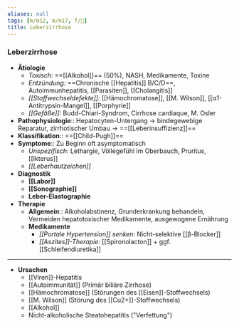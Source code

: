 ```yaml
---
aliases: null
tags: [m/m12, m/m17, f/💩]
title: Leberzirrhose
---
```

### Leberzirrhose 
- **Ätiologie**
	- *Toxisch:* ==[[Alkohol]]== (50%), NASH, Medikamente, Toxine
	- *Entzündung:* ==Chronische [[Hepatitis]] B/C/D==, Autoimmunhepatitis, [[Parasiten]], [[Cholangitis]]
	- *[[Stoffwechseldefekte]]:* [[Hämochromatose]], [[M. Wilson]], [[α1-Antitrypsin-Mangel]], [[Porphyrie]]
	- *[[Gefäße]]:* Budd-Chiari-Syndrom, Cirrhose cardiaque, M. Osler
- **Pathophysiologie**:: Hepatocyten-Untergang → bindegewebige Reparatur, zirrhotischer Umbau → ==[[Leberinsuffizienz]]==
- **Klassifikation**:: ==[[Child-Pugh]]==
- **Symptome**:: Zu Beginn oft asymptomatisch
	- *Unspezifisch:* Lethargie, Völlegefühl im Oberbauch, Pruritus, [[Ikterus]]
	- *[[Leberhautzeichen]]*
- **Diagnostik**
	- **[[Labor]]** 
	- **[[Sonographie]]**
	- **Leber-Elastographie**
- **Therapie**
	- **Allgemein**:: Alkoholabstinenz, Grunderkrankung behandeln, Vermeiden hepatotoxischer Medikamente, ausgewogene Ernährung
	- **Medikamente**
		- *[[Portale Hypertension]] senken:* Nicht-selektive [[β-Blocker]]
		- *[[Aszites]]-Therapie:* [[Spironolacton]] + ggf. [[Schleifendiuretika]]







---
- **Ursachen**
	- [[Viren]]-Hepatitis
	- [[Autoimmunität]] (Primär biliäre Zirrhose)
	- [[Hämochromatose]] (Störungen des [[Eisen]]-Stoffwechsels)
	- [[M. Wilson]] (Störung des [[Cu2+]]-Stoffwechsels)
	- [[Alkohol]]
	- Nicht-alkoholische Steatohepatitis ("Verfettung")